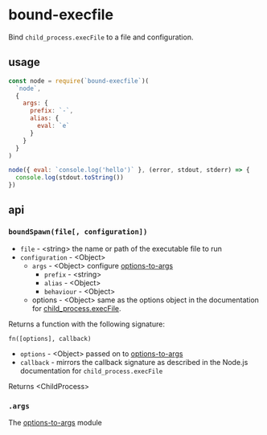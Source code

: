 # bound-execfile

Bind `child_process.execFile` to a file and configuration.

## usage

```javascript
const node = require(`bound-execfile`)(
  `node`,
  {
    args: {
      prefix: `-`,
      alias: {
        eval: `e`
      }
    }
  }
)

node({ eval: `console.log('hello')` }, (error, stdout, stderr) => {
  console.log(stdout.toString())
})
```

## api

### `boundSpawn(file[, configuration])`

- `file` - &lt;string&gt; the name or path of the executable file to run
- `configuration` - &lt;Object&gt;
  - `args` - &lt;Object&gt; configure [options-to-args](https://www.npmjs.com/package/options-to-args)
    - `prefix` - &lt;string&gt;
    - `alias` - &lt;Object&gt;
    - `behaviour` - &lt;Object&gt;
  - options - &lt;Object&gt; same as the options object in the documentation for [child_process.execFile](https://nodejs.org/api/child_process.html#child_process_child_process_execfile_file_args_options_callback).

Returns a function with the following signature:

`fn([options], callback)`

- `options` - &lt;Object&gt; passed on to [options-to-args](https://www.npmjs.com/package/options-to-args)
- `callback` - mirrors the callback signature as described in the Node.js documentation for `child_process.execFile`

Returns &lt;ChildProcess&gt;

### `.args`

The [options-to-args](https://www.npmjs.com/package/options-to-args) module
